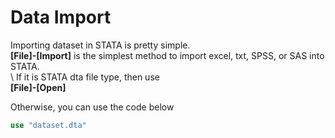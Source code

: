 # Data Import
Importing dataset in STATA is pretty simple.   
**[File]-[Import]** is the simplest method to import excel, txt, SPSS, or SAS into STATA.  
\\
If it is STATA dta file type, then use  
**[File]-[Open]**  

Otherwise, you can use the code below
```stata
use "dataset.dta"
```
